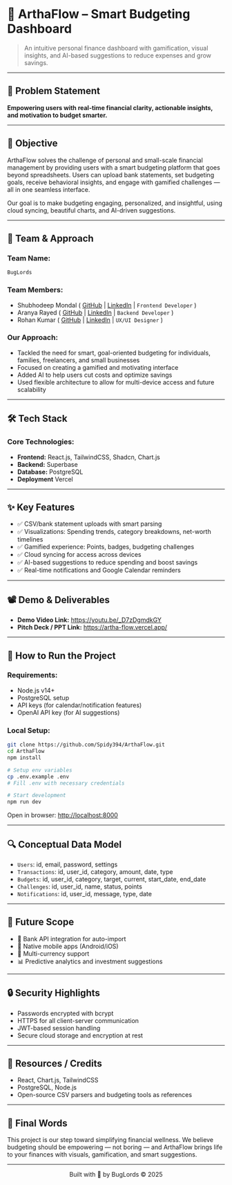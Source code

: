 # 💸 ArthaFlow – Smart Budgeting Dashboard

> An intuitive personal finance dashboard with gamification, visual insights, and AI-based suggestions to reduce expenses and grow savings.

---

## 📌 Problem Statement

**Empowering users with real-time financial clarity, actionable insights, and motivation to budget smarter.**

---

## 🎯 Objective

ArthaFlow solves the challenge of personal and small-scale financial management by providing users with a smart budgeting platform that goes beyond spreadsheets. Users can upload bank statements, set budgeting goals, receive behavioral insights, and engage with gamified challenges — all in one seamless interface.

Our goal is to make budgeting engaging, personalized, and insightful, using cloud syncing, beautiful charts, and AI-driven suggestions.

---

## 🧠 Team & Approach

### Team Name:  
`BugLords`

### Team Members:  
- Shubhodeep Mondal ( [GitHub](https://github.com/Spidy394) | [LinkedIn](https://www.linkedin.com/in/shubho-deep) | `Frontend Developer` )  
- Aranya Rayed ( [GitHub](https://github.com/Abotishere) | [LinkedIn](https://www.linkedin.com/in/aranya-rayed-990671315/) | `Backend Developer` )  
- Rohan Kumar ( [GitHub](https://github.com/rohan911438) | [LinkedIn](https://www.linkedin.com/in/rohan-kumar-1a60b7314/) | `UX/UI Designer` )

### Our Approach:
- Tackled the need for smart, goal-oriented budgeting for individuals, families, freelancers, and small businesses
- Focused on creating a gamified and motivating interface
- Added AI to help users cut costs and optimize savings
- Used flexible architecture to allow for multi-device access and future scalability

---

## 🛠️ Tech Stack

### Core Technologies:
- **Frontend:** React.js, TailwindCSS, Shadcn, Chart.js
- **Backend:** Superbase
- **Database:** PostgreSQL
- **Deployment** Vercel
---

## ✨ Key Features

- ✅ CSV/bank statement uploads with smart parsing  
- ✅ Visualizations: Spending trends, category breakdowns, net-worth timelines  
- ✅ Gamified experience: Points, badges, budgeting challenges  
- ✅ Cloud syncing for access across devices  
- ✅ AI-based suggestions to reduce spending and boost savings  
- ✅ Real-time notifications and Google Calendar reminders  

---

## 📽️ Demo & Deliverables

- **Demo Video Link:** https://youtu.be/_D7zDgmdkGY  
- **Pitch Deck / PPT Link:** https://artha-flow.vercel.app/  

---

## 🧪 How to Run the Project

### Requirements:
- Node.js v14+  
- PostgreSQL setup  
- API keys (for calendar/notification features)
- OpenAI API key (for AI suggestions)

### Local Setup:
```bash
git clone https://github.com/Spidy394/ArthaFlow.git
cd ArthaFlow
npm install

# Setup env variables
cp .env.example .env
# Fill .env with necessary credentials

# Start development
npm run dev
```

Open in browser: [http://localhost:8000](http://localhost:8000)

---


## 🔍 Conceptual Data Model

- `Users`: id, email, password, settings  
- `Transactions`: id, user_id, category, amount, date, type  
- `Budgets`: id, user_id, category, target, current, start_date, end_date  
- `Challenges`: id, user_id, name, status, points  
- `Notifications`: id, user_id, message, type, date  

---

## 🧬 Future Scope

- 🔗 Bank API integration for auto-import  
- 📱 Native mobile apps (Android/iOS)  
- 💱 Multi-currency support  
- 📊 Predictive analytics and investment suggestions  

---

## 🔒 Security Highlights

- Passwords encrypted with bcrypt  
- HTTPS for all client-server communication  
- JWT-based session handling  
- Secure cloud storage and encryption at rest  

---

## 📎 Resources / Credits

- React, Chart.js, TailwindCSS  
- PostgreSQL, Node.js  
- Open-source CSV parsers and budgeting tools as references

---

## 🏁 Final Words

This project is our step toward simplifying financial wellness. We believe budgeting should be empowering — not boring — and ArthaFlow brings life to your finances with visuals, gamification, and smart suggestions.

---

<p align="center">
  Built with 💙 by BugLords ©️ 2025
</p>

